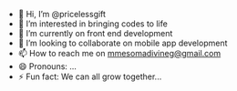 - 👋 Hi, I’m @pricelessgift
- 👀 I’m interested in bringing codes to life 
- 🌱 I’m currently on front end development
- 💞️ I’m looking to collaborate on mobile app development
- 📫 How to reach me on mmesomadivineg@gmail.com
- 😄 Pronouns: ...
- ⚡ Fun fact: We can all grow together...

<!---
pricelessgift/pricelessgift is a ✨ special ✨ repository because its `README.md` (this file) appears on your GitHub profile.
You can click the Preview link to take a look at your changes.
--->
